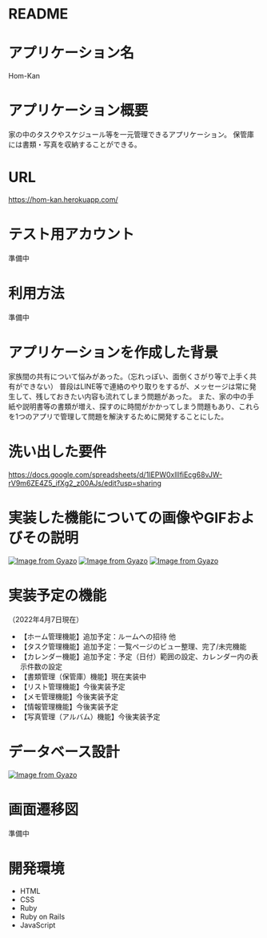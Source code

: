 # README

# アプリケーション名
Hom-Kan

# アプリケーション概要
家の中のタスクやスケジュール等を一元管理できるアプリケーション。
保管庫には書類・写真を収納することができる。

# URL
https://hom-kan.herokuapp.com/

# テスト用アカウント
準備中

# 利用方法
準備中

# アプリケーションを作成した背景
家族間の共有について悩みがあった。（忘れっぽい、面倒くさがり等で上手く共有ができない）
普段はLINE等で連絡のやり取りをするが、メッセージは常に発生して、残しておきたい内容も流れてしまう問題があった。
また、家の中の手紙や説明書等の書類が増え、探すのに時間がかかってしまう問題もあり、これらを1つのアプリで管理して問題を解決するために開発することにした。

# 洗い出した要件
https://docs.google.com/spreadsheets/d/1IEPW0xlllfiEcg68vJW-rV9m6ZE4Z5_ifXg2_z00AJs/edit?usp=sharing

# 実装した機能についての画像やGIFおよびその説明
[![Image from Gyazo](https://i.gyazo.com/e445f26acfee04b6544c65965ae1b2da.png)](https://gyazo.com/e445f26acfee04b6544c65965ae1b2da)
[![Image from Gyazo](https://i.gyazo.com/2f12f02d81b9e9200d87dbedc6755367.gif)](https://gyazo.com/2f12f02d81b9e9200d87dbedc6755367)
[![Image from Gyazo](https://i.gyazo.com/e5955c18fefeca1e6baa76baac1cf0d2.gif)](https://gyazo.com/e5955c18fefeca1e6baa76baac1cf0d2)

# 実装予定の機能
（2022年4月7日現在）
* 【ホーム管理機能】追加予定：ルームへの招待 他
* 【タスク管理機能】追加予定：一覧ページのビュー整理、完了/未完機能
* 【カレンダー機能】追加予定：予定（日付）範囲の設定、カレンダー内の表示件数の設定
* 【書類管理（保管庫）機能】現在実装中
* 【リスト管理機能】今後実装予定
* 【メモ管理機能】今後実装予定
* 【情報管理機能】今後実装予定
* 【写真管理（アルバム）機能】今後実装予定
  
  
# データベース設計
[![Image from Gyazo](https://i.gyazo.com/93d88a8c658ff48b4999abe4436f97d9.png)](https://gyazo.com/93d88a8c658ff48b4999abe4436f97d9)

# 画面遷移図
準備中

# 開発環境
* HTML
* CSS
* Ruby
* Ruby on Rails
* JavaScript
